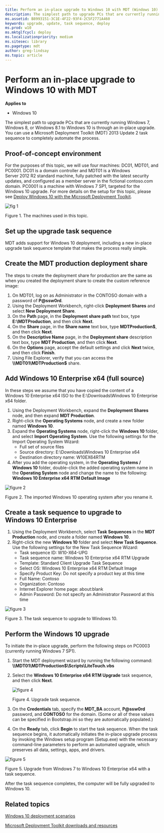 ```yaml
---
title: Perform an in-place upgrade to Windows 10 with MDT (Windows 10)
description: The simplest path to upgrade PCs that are currently running Windows 7, Windows 8, or Windows 8.1 to Windows 10 is through an in-place upgrade.
ms.assetid: B8993151-3C1E-4F22-93F4-2C5F2771A460
keywords: upgrade, update, task sequence, deploy
ms.prod: w10
ms.mktglfcycl: deploy
ms.localizationpriority: medium
ms.sitesec: library
ms.pagetype: mdt
author: greg-lindsay
ms.topic: article
---
```


# Perform an in-place upgrade to Windows 10 with MDT

**Applies to**
-   Windows 10

The simplest path to upgrade PCs that are currently running Windows 7, Windows 8, or Windows 8.1 to Windows 10 is through an in-place upgrade. You can use a Microsoft Deployment Toolkit (MDT) 2013 Update 2 task sequence to completely automate the process.

## Proof-of-concept environment

For the purposes of this topic, we will use four machines: DC01, MDT01, and PC0001. DC01 is a domain controller and MDT01 is a Windows Server 2012 R2 standard machine, fully patched with the latest security updates, and configured as a member server in the fictional contoso.com domain. PC0001 is a machine with Windows 7 SP1, targeted for the Windows 10 upgrade. For more details on the setup for this topic, please see [Deploy Windows 10 with the Microsoft Deployment Toolkit](../deploy-windows-mdt/deploy-windows-10-with-the-microsoft-deployment-toolkit.md).

![fig 1](../images/upgrademdt-fig1-machines.png)

Figure 1. The machines used in this topic.

## Set up the upgrade task sequence

MDT adds support for Windows 10 deployment, including a new in-place upgrade task sequence template that makes the process really simple.

## Create the MDT production deployment share

The steps to create the deployment share for production are the same as when you created the deployment share to create the custom reference image:

1.  On MDT01, log on as Administrator in the CONTOSO domain with a password of **P@ssw0rd**.
2.  Using the Deployment Workbench, right-click **Deployment Shares** and select **New Deployment Share**.
3.  On the **Path** page, in the **Deployment share path** text box, type **E:\\MDTProduction**, and then click **Next**.
4.  On the **Share** page, in the **Share name** text box, type **MDTProduction$**, and then click **Next**.
5.  On the **Descriptive Name** page, in the **Deployment share** description text box, type **MDT Production**, and then click **Next**.
6.  On the **Options** page, accept the default settings and click **Next** twice, and then click **Finish**.
7.  Using File Explorer, verify that you can access the **\\\\MDT01\\MDTProduction$** share.

## Add Windows 10 Enterprise x64 (full source)

In these steps we assume that you have copied the content of a Windows 10 Enterprise x64 ISO to the E:\\Downloads\\Windows 10 Enterprise x64 folder.

1.  Using the Deployment Workbench, expand the **Deployment Shares** node, and then expand **MDT Production**.
2.  Right-click the **Operating Systems** node, and create a new folder named **Windows 10**.
3.  Expand the **Operating Systems** node, right-click the **Windows 10** folder, and select **Import Operating System**. Use the following settings for the Import Operating System Wizard:
    -   Full set of source files
    -   Source directory: E:\\Downloads\\Windows 10 Enterprise x64
    -   Destination directory name: W10EX64RTM
4.  After you add the operating system, in the **Operating Systems / Windows 10** folder, double-click the added operating system name in the **Operating System** node and change the name to the following: **Windows 10 Enterprise x64 RTM Default Image**

![figure 2](../images/upgrademdt-fig2-importedos.png)

Figure 2. The imported Windows 10 operating system after you rename it.

## Create a task sequence to upgrade to Windows 10 Enterprise

1.  Using the Deployment Workbench, select **Task Sequences** in the **MDT Production** node, and create a folder named **Windows 10**.
2.  Right-click the new **Windows 10** folder and select **New Task Sequence**. Use the following settings for the New Task Sequence Wizard:
    -   Task sequence ID: W10-X64-UPG
    -   Task sequence name: Windows 10 Enterprise x64 RTM Upgrade
    -   Template: Standard Client Upgrade Task Sequence
    -   Select OS: Windows 10 Enterprise x64 RTM Default Image
    -   Specify Product Key: Do not specify a product key at this time
    -   Full Name: Contoso
    -   Organization: Contoso
    -   Internet Explorer home page: about:blank
    -   Admin Password: Do not specify an Administrator Password at this time

![figure 3](../images/upgrademdt-fig3-tasksequence.png)

Figure 3. The task sequence to upgrade to Windows 10.

## Perform the Windows 10 upgrade

To initiate the in-place upgrade, perform the following steps on PC0003 (currently running Windows 7 SP1).

1.  Start the MDT deployment wizard by running the following command: **\\\\MDT01\\MDTProduction$\\Scripts\\LiteTouch.vbs**
2.  Select the **Windows 10 Enterprise x64 RTM Upgrade** task sequence, and then click **Next**.

    ![figure 4](../images/upgrademdt-fig4-selecttask.png)

    Figure 4. Upgrade task sequence.
    
3.  On the **Credentials** tab, specify the **MDT\_BA** account, **P@ssw0rd** password, and **CONTOSO** for the domain. (Some or all of these values can be specified in Bootstrap.ini so they are automatically populated.)
4.  On the **Ready** tab, click **Begin** to start the task sequence.
When the task sequence begins, it automatically initiates the in-place upgrade process by invoking the Windows setup program (Setup.exe) with the necessary command-line parameters to perform an automated upgrade, which preserves all data, settings, apps, and drivers.

![figure 5](../images/upgrademdt-fig5-winupgrade.png)

Figure 5. Upgrade from Windows 7 to Windows 10 Enterprise x64 with a task sequence.

After the task sequence completes, the computer will be fully upgraded to Windows 10.

## Related topics

[Windows 10 deployment scenarios](../windows-10-deployment-scenarios.md)

[Microsoft Deployment Toolkit downloads and resources](https://go.microsoft.com/fwlink/p/?LinkId=618117)
 
